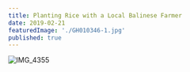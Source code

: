 ```yaml
---
title: Planting Rice with a Local Balinese Farmer
date: 2019-02-21
featuredImage: './GH010346-1.jpg'
published: true
---
```



![IMG_4355](/IMG_4355.jpg)
